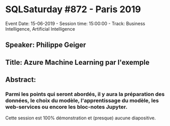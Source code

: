 # SQLSaturday #872 - Paris 2019
Event Date: 15-06-2019 - Session time: 15:00:00 - Track: Business Intelligence, Artificial Intelligence
## Speaker: Philippe Geiger
## Title: Azure Machine Learning par l'exemple
## Abstract:
### Parmi les points qui seront abordés, il y aura la préparation des données, le choix du modèle, l'apprentissage du modèle, les web-services ou encore les bloc-notes Jupyter.
Cette session est 100% démonstration et (presque) aucune diapositive.
